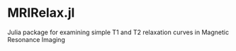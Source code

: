 # MRIRelax.jl
Julia package for examining simple T1 and T2 relaxation curves in Magnetic Resonance Imaging
